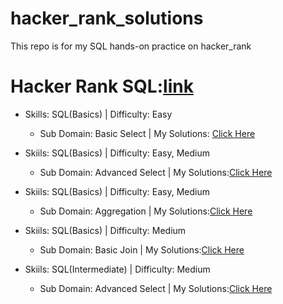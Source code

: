 # hacker_rank_solutions
This repo is for my SQL hands-on practice on hacker_rank
# Hacker Rank SQL:[link](https://www.hackerrank.com/domains/sql)

- Skills: SQL(Basics) | Difficulty: Easy
  - Sub Domain: Basic Select | My Solutions: [Click Here](https://github.com/Es-war29/hacker_rank_solutions/blob/main/solutions/01.SQL(Basics)_Easy_Basic%20Select)
 
- Skiils: SQL(Basics) | Difficulty: Easy, Medium
  - Sub Domain: Advanced Select | My Solutions:[Click Here](https://github.com/Es-war29/hacker_rank_solutions/blob/main/solutions/02.SQL(Basics)_Advanced_Select)
 
- Skiils: SQL(Basics) | Difficulty: Easy, Medium
  - Sub Domain: Aggregation | My Solutions:[Click Here](https://github.com/Es-war29/hacker_rank_solutions/blob/main/solutions/03.%20SQL(Basics)_Aggregation)

- Skiils: SQL(Basics) | Difficulty: Medium
  - Sub Domain: Basic Join | My Solutions:[Click Here](https://github.com/Es-war29/hacker_rank_solutions/blob/main/solutions/04.SQL(Basics)_Basic_Join)
 
- Skiils: SQL(Intermediate) | Difficulty: Medium
  - Sub Domain: Advanced Select | My Solutions:[Click Here](https://github.com/Es-war29/hacker_rank_solutions/blob/main/solutions/05.SQL(Intermediate)_Advanced_Select)

